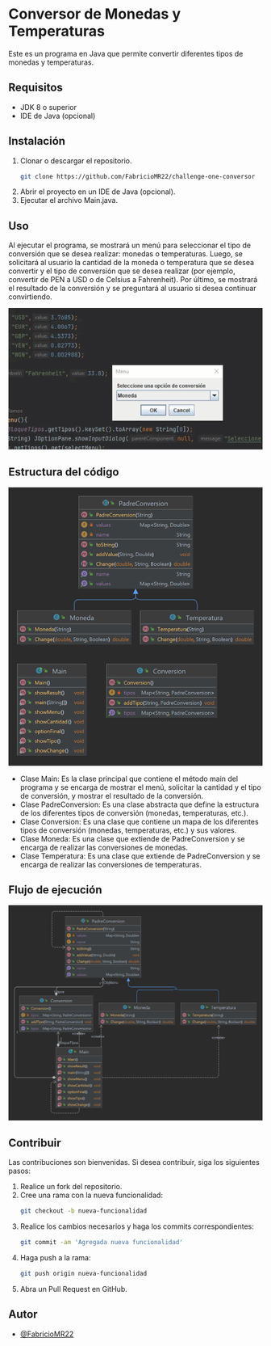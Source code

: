 # Conversor de Monedas y Temperaturas
Este es un programa en Java que permite convertir diferentes tipos de monedas y temperaturas.

## Requisitos
- JDK 8 o superior
- IDE de Java (opcional)

## Instalación
1. Clonar o descargar el repositorio.
    ```bash
    git clone https://github.com/FabricioMR22/challenge-one-conversor
    ```
2. Abrir el proyecto en un IDE de Java (opcional).
3. Ejecutar el archivo Main.java.

## Uso

Al ejecutar el programa, se mostrará un menú para seleccionar el tipo de conversión que se desea realizar: monedas o temperaturas. Luego, se solicitará al usuario la cantidad de la moneda o temperatura que se desea convertir y el tipo de conversión que se desea realizar (por ejemplo, convertir de PEN a USD o de Celsius a Fahrenheit). Por último, se mostrará el resultado de la conversión y se preguntará al usuario si desea continuar convirtiendo.

![uso.gif](src%2FresourcesMD%2Fuso.gif)

## Estructura del código
![class.png](src%2FresourcesMD%2Fclass.png)

- Clase Main: Es la clase principal que contiene el método main del programa y se encarga de mostrar el menú, solicitar la cantidad y el tipo de conversión, y mostrar el resultado de la conversión.
- Clase PadreConversion: Es una clase abstracta que define la estructura de los diferentes tipos de conversión (monedas, temperaturas, etc.).
- Clase Conversion: Es una clase que contiene un mapa de los diferentes tipos de conversión (monedas, temperaturas, etc.) y sus valores.
- Clase Moneda: Es una clase que extiende de PadreConversion y se encarga de realizar las conversiones de monedas.
- Clase Temperatura: Es una clase que extiende de PadreConversion y se encarga de realizar las conversiones de temperaturas.

## Flujo de ejecución
![flowclass.png](src%2FresourcesMD%2Fflowclass.png)

## Contribuir
Las contribuciones son bienvenidas. Si desea contribuir, siga los siguientes pasos:

1. Realice un fork del repositorio.
2. Cree una rama con la nueva funcionalidad: 
    ```bash
   git checkout -b nueva-funcionalidad
    ```
3. Realice los cambios necesarios y haga los commits correspondientes:
    ```bash
    git commit -am 'Agregada nueva funcionalidad'
    ```
4. Haga push a la rama:
    ```bash
   git push origin nueva-funcionalidad
    ```
5. Abra un Pull Request en GitHub.

## Autor

- [@FabricioMR22](https://github.com/FabricioMR22)